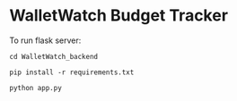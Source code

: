 # WalletWatch Budget Tracker

To run flask server:

```
cd WalletWatch_backend
```
```
pip install -r requirements.txt
```
```
python app.py
```

